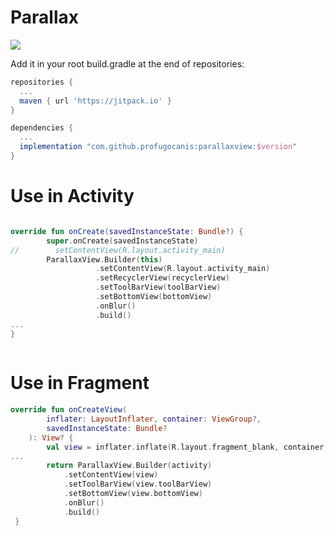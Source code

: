 # Parallax

[![](https://jitpack.io/v/profugocanis/parallax.svg)](https://jitpack.io/#profugocanis/parallaxview)

Add it in your root build.gradle at the end of repositories:

```groovy
repositories {
  ...
  maven { url 'https://jitpack.io' }
}

dependencies {
  ...
  implementation "com.github.profugocanis:parallaxview:$version"
}
```
# Use in Activity

```kotlin

override fun onCreate(savedInstanceState: Bundle?) {
        super.onCreate(savedInstanceState)
//        setContentView(R.layout.activity_main)
        ParallaxView.Builder(this)
                   .setContentView(R.layout.activity_main)
                   .setRecyclerView(recyclerView)
                   .setToolBarView(toolBarView)
                   .setBottomView(bottomView)
                   .onBlur()
                   .build()
...                   
}
      

```

# Use in Fragment

```kotlin
override fun onCreateView(
        inflater: LayoutInflater, container: ViewGroup?,
        savedInstanceState: Bundle?
    ): View? {
        val view = inflater.inflate(R.layout.fragment_blank, container, false)
...
        return ParallaxView.Builder(activity)
            .setContentView(view)
            .setToolBarView(view.toolBarView)
            .setBottomView(view.bottomView)
            .onBlur()
            .build()
 }

```

